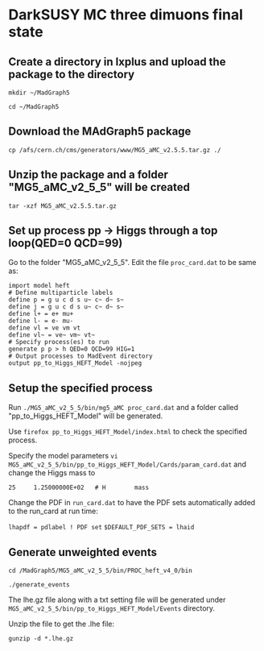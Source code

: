 # DarkSUSY MC three dimuons final state 

## Create a directory in lxplus and upload the package to the directory

`mkdir ~/MadGraph5`
 
`cd ~/MadGraph5`

## Download the MAdGraph5 package

`cp /afs/cern.ch/cms/generators/www/MG5_aMC_v2.5.5.tar.gz ./`

## Unzip the package and a folder "MG5_aMC_v2_5_5" will be created

`tar -xzf MG5_aMC_v2.5.5.tar.gz`

## Set up process pp -> Higgs through a top loop(QED=0 QCD=99)

Go to the folder "MG5_aMC_v2_5_5". Edit the file `proc_card.dat` to be same as:

    import model heft
    # Define multiparticle labels
    define p = g u c d s u~ c~ d~ s~
    define j = g u c d s u~ c~ d~ s~
    define l+ = e+ mu+
    define l- = e- mu-
    define vl = ve vm vt
    define vl~ = ve~ vm~ vt~
    # Specify process(es) to run
    generate p p > h QED=0 QCD=99 HIG=1
    # Output processes to MadEvent directory
    output pp_to_Higgs_HEFT_Model -nojpeg

## Setup the specified process
Run `./MG5_aMC_v2_5_5/bin/mg5_aMC proc_card.dat` and a folder called "pp_to_Higgs_HEFT_Model" will be generated. 

Use `firefox pp_to_Higgs_HEFT_Model/index.html` to check the specified process.

Specify the model parameters `vi MG5_aMC_v2_5_5/bin/pp_to_Higgs_HEFT_Model/Cards/param_card.dat` and change the Higgs mass to

    25     1.25000000E+02   # H        mass
    
Change the PDF in `run_card.dat` to have the PDF sets automatically added to the run_card at run time:

`lhapdf = pdlabel ! PDF set`
`$DEFAULT_PDF_SETS = lhaid`

## Generate unweighted events

`cd /MadGraph5/MG5_aMC_v2_5_5/bin/PROC_heft_v4_0/bin`

`./generate_events`

The lhe.gz file along with a txt setting file will be generated under `MG5_aMC_v2_5_5/bin/pp_to_Higgs_HEFT_Model/Events` directory.

Unzip the file to get the .lhe file:

`gunzip -d *.lhe.gz`
